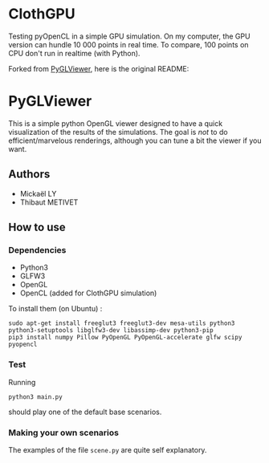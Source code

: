 # ClothGPU

Testing pyOpenCL in a simple GPU simulation.
On my computer, the GPU version can hundle 10 000 points in real time. To compare, 100 points on CPU don't run in realtime (with Python).

Forked from [PyGLViewer](https://gitlab.inria.fr/elan-public-code/pyglviewer), here is the original README:

# PyGLViewer

This is a simple python OpenGL viewer designed to have a quick visualization of the results of the simulations. The goal is *not* to do efficient/marvelous renderings, although you can tune a bit the viewer if you want.

## Authors

* Mickaël LY
* Thibaut METIVET

## How to use

### Dependencies 

* Python3
* GLFW3
* OpenGL
* OpenCL (added for ClothGPU simulation)

To install them (on Ubuntu) :
```
sudo apt-get install freeglut3 freeglut3-dev mesa-utils python3 python3-setuptools libglfw3-dev libassimp-dev python3-pip
pip3 install numpy Pillow PyOpenGL PyOpenGL-accelerate glfw scipy pyopencl
```

### Test

Running
```
python3 main.py
```
should play one of the default base scenarios.

### Making your own scenarios

The examples of the file `scene.py` are quite self explanatory. 
